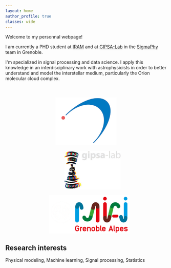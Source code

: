 ```yaml
---
layout: home
author_profile: true
classes: wide
---
```


Welcome to my personnal webpage!

I am currently a PHD student at [IRAM](https://iram-institute.org/) and at [GIPSA-Lab](https://www.gipsa-lab.grenoble-inp.fr/) in the [SigmaPhy](https://www.gipsa-lab.grenoble-inp.fr/equipe/sigmaphy) team in Grenoble.

I'm specialized in signal processing and data science. I apply this knowledge in an interdisciplinary work with astrophysicists in order to better understand and model the interstellar medium, particularly the Orion molecular cloud complex.

<div align="middle" style="margin-top: 50px">
  <a href="https://iram-institute.org/"><img class='logo' alt="iram_logo" src="assets/images/iram_logo_inverted.png" align="bottom" style="height:150px"></a>

  <a href="https://www.gipsa-lab.grenoble-inp.fr/"><img class='logo' alt="gipsa_logo" src="assets/images/gipsa_logo_inverted.png" align="bottom" style="height:120px; padding-left:40px"></a>

  <a href="https://miai.univ-grenoble-alpes.fr/miai-institute/"> <img class='logo' alt="miai_logo" src="assets/images/miai_logo_inverted.png" align="bottom" style="height:120px; padding-left:20px"></a>
</div>

## Research interests

Physical modeling, Machine learning, Signal processing, Statistics

